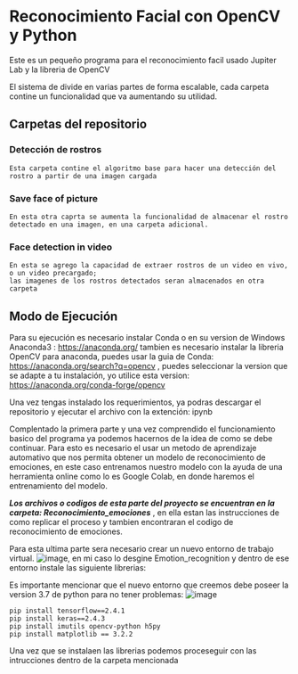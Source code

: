 # Reconocimiento Facial con OpenCV y Python

Este es un pequeño programa para el reconocimiento facil usado Jupiter Lab y la libreria de OpenCV

El sistema de divide en varias partes de forma escalable, cada carpeta contine un funcionalidad que va aumentando su utilidad. 

## Carpetas del repositorio

  ### Detección de rostros
    Esta carpeta contine el algoritmo base para hacer una detección del rostro a partir de una imagen cargada

  ### Save face of picture
    En esta otra caprta se aumenta la funcionalidad de almacenar el rostro detectado en una imagen, en una carpeta adicional.

  ### Face detection in video
    En esta se agrego la capacidad de extraer rostros de un video en vivo, o un video precargado; 
    las imagenes de los rostros detectados seran almacenados en otra carpeta


## Modo de Ejecución

Para su ejecución es necesario instalar Conda o en su version de Windows Anaconda3 : https://anaconda.org/ 
tambien es necesario instalar la libreria OpenCV para anaconda, puedes usar la guia de Conda: https://anaconda.org/search?q=opencv , puedes seleccionar la version que se adapte a tu instalación, yo utilice esta version: https://anaconda.org/conda-forge/opencv

Una vez tengas instalado los requerimientos, ya podras descargar el repositorio y ejecutar el archivo con la extención: ipynb

Complentado la primera parte y una vez comprendido el funcionamiento basico del programa ya podemos hacernos de la idea de como se debe continuar. 
Para esto es necesario el usar un metodo de aprendizaje automativo que nos permita obtener un modelo de reconocimiento de emociones, en este caso entrenamos nuestro modelo con la ayuda de una herramienta online como lo es Google Colab, en donde haremos el entrenamiento del modelo. 

***Los archivos o codigos de esta parte del proyecto se encuentran en la carpeta: Reconocimiento_emociones*** , en ella estan las instrucciones de como replicar el proceso y tambien encontraran el codigo de reconocimiento de emociones. 

Para esta ultima parte sera necesario crear un nuevo entorno de trabajo virtual. ![image](https://user-images.githubusercontent.com/47823011/134160534-70cb3463-22f1-44c3-a940-571df499d189.png),  en mi caso lo desgine Emotion_recognition y dentro de ese entorno instale las siguiente librerias: 

Es importante mencionar que el nuevo entorno que creemos debe poseer la version 3.7 de python para no tener problemas: ![image](https://user-images.githubusercontent.com/47823011/134160917-1900c898-ea7b-4611-8814-2540d94d658f.png)

~~~
pip install tensorflow==2.4.1
pip install keras==2.4.3
pip install imutils opencv-python h5py
pip install matplotlib == 3.2.2
~~~

Una vez que se instalaen las librerias podemos proceseguir con las intrucciones dentro de la carpeta mencionada

